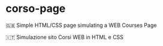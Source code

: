 # corso-page

🇬🇧 Simple HTML/CSS page simulating a WEB Courses Page
 


🇮🇹 Simulazione sito Corsi WEB in HTML e CSS
